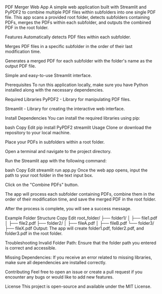 PDF Merger Web App
A simple web application built with Streamlit and PyPDF2 to combine multiple PDF files within subfolders into one single PDF file. This app scans a provided root folder, detects subfolders containing PDFs, merges the PDFs within each subfolder, and outputs the combined PDF in the root folder.

Features
Automatically detects PDF files within each subfolder.

Merges PDF files in a specific subfolder in the order of their last modification time.

Generates a merged PDF for each subfolder with the folder's name as the output PDF file.

Simple and easy-to-use Streamlit interface.

Prerequisites
To run this application locally, make sure you have Python installed along with the necessary dependencies.

Required Libraries
PyPDF2 - Library for manipulating PDF files.

Streamlit - Library for creating the interactive web interface.

Install Dependencies
You can install the required libraries using pip:

bash
Copy
Edit
pip install PyPDF2 streamlit
Usage
Clone or download the repository to your local machine.

Place your PDFs in subfolders within a root folder.

Open a terminal and navigate to the project directory.

Run the Streamlit app with the following command:

bash
Copy
Edit
streamlit run app.py
Once the web app opens, input the path to your root folder in the text input box.

Click on the "Combine PDFs" button.

The app will process each subfolder containing PDFs, combine them in the order of their modification time, and save the merged PDF in the root folder.

After the process is complete, you will see a success message.

Example Folder Structure
Copy
Edit
root_folder/
    ├── folder1/
    │   ├── file1.pdf
    │   ├── file2.pdf
    ├── folder2/
    │   ├── fileA.pdf
    │   ├── fileB.pdf
    └── folder3/
        ├── fileX.pdf
Output: The app will create folder1.pdf, folder2.pdf, and folder3.pdf in the root folder.

Troubleshooting
Invalid Folder Path: Ensure that the folder path you entered is correct and accessible.

Missing Dependencies: If you receive an error related to missing libraries, make sure all dependencies are installed correctly.

Contributing
Feel free to open an issue or create a pull request if you encounter any bugs or would like to add new features.

License
This project is open-source and available under the MIT License.
